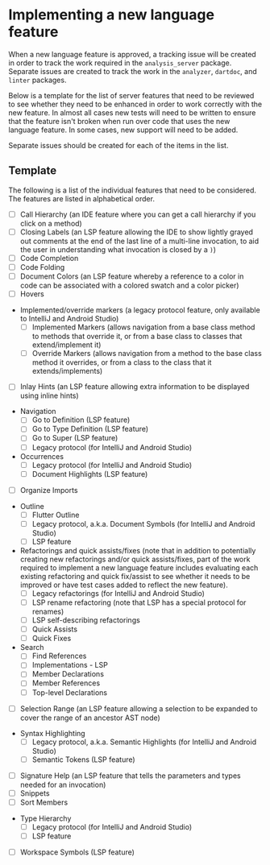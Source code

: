 # Implementing a new language feature

When a new language feature is approved, a tracking issue will be created in
order to track the work required in the `analysis_server` package. Separate
issues are created to track the work in the `analyzer`, `dartdoc`, and `linter`
packages.

Below is a template for the list of server features that need to be reviewed to
see whether they need to be enhanced in order to work correctly with the new
feature. In almost all cases new tests will need to be written to ensure that
the feature isn't broken when run over code that uses the new language feature.
In some cases, new support will need to be added.

Separate issues should be created for each of the items in the list.

## Template

The following is a list of the individual features that need to be considered.
The features are listed in alphabetical order.

- [ ] Call Hierarchy (an IDE feature where you can get a call hierarchy if you
      click on a method)
- [ ] Closing Labels (an LSP feature allowing the IDE to show lightly grayed out
      comments at the end of the last line of a multi-line invocation, to aid
      the user in understanding what invocation is closed by a `)`)
- [ ] Code Completion
- [ ] Code Folding
- [ ] Document Colors (an LSP feature whereby a reference to a color in code can
      be associated with a colored swatch and a color picker)
- [ ] Hovers
- Implemented/override markers (a legacy protocol feature, only available to
  IntelliJ and Android Studio)
  - [ ] Implemented Markers (allows navigation from a base class method to
        methods that override it, or from a base class to classes that
        extend/implement it)
  - [ ] Override Markers (allows navigation from a method to the base class
        method it overrides, or from a class to the class that it
        extends/implements)
- [ ] Inlay Hints (an LSP feature allowing extra information to be displayed
      using inline hints)
- Navigation
  - [ ] Go to Definition (LSP feature)
  - [ ] Go to Type Definition (LSP feature)
  - [ ] Go to Super (LSP feature)
  - [ ] Legacy protocol (for IntelliJ and Android Studio)
- Occurrences
  - [ ] Legacy protocol (for IntelliJ and Android Studio)
  - [ ] Document Highlights (LSP feature)
- [ ] Organize Imports
- Outline
  - [ ] Flutter Outline
  - [ ] Legacy protocol, a.k.a. Document Symbols (for IntelliJ and Android
        Studio)
  - [ ] LSP feature
- Refactorings and quick assists/fixes (note that in addition to potentially
  creating new refactorings and/or quick assists/fixes, part of the work
  required to implement a new language feature includes evaluating each existing
  refactoring and quick fix/assist to see whether it needs to be improved or
  have test cases added to reflect the new feature).
  - [ ] Legacy refactorings (for IntelliJ and Android Studio)
  - [ ] LSP rename refactoring (note that LSP has a special protocol for
        renames)
  - [ ] LSP self-describing refactorings
  - [ ] Quick Assists
  - [ ] Quick Fixes
- Search
  - [ ] Find References
  - [ ] Implementations - LSP
  - [ ] Member Declarations
  - [ ] Member References
  - [ ] Top-level Declarations
- [ ] Selection Range (an LSP feature allowing a selection to be expanded to
      cover the range of an ancestor AST node)
- Syntax Highlighting
  - [ ] Legacy protocol, a.k.a. Semantic Highlights (for IntelliJ and Android
        Studio)
  - [ ] Semantic Tokens (LSP feature)
- [ ] Signature Help (an LSP feature that tells the parameters and types needed
      for an invocation)
- [ ] Snippets
- [ ] Sort Members
- Type Hierarchy
  - [ ] Legacy protocol (for IntelliJ and Android Studio)
  - [ ] LSP feature
- [ ] Workspace Symbols (LSP feature)
